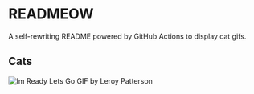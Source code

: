 # READMEOW

A self-rewriting README powered by GitHub Actions to display cat gifs.

## Cats

![Im Ready Lets Go GIF by Leroy Patterson](https://media4.giphy.com/media/CjmvTCZf2U3p09Cn0h/200.gif?cid=9acd02dapc6dpx5jmtm9cvkesv1o8homadrvb9hf8zt2p5tk&ep=v1_gifs_search&rid=200.gif&ct=g)
